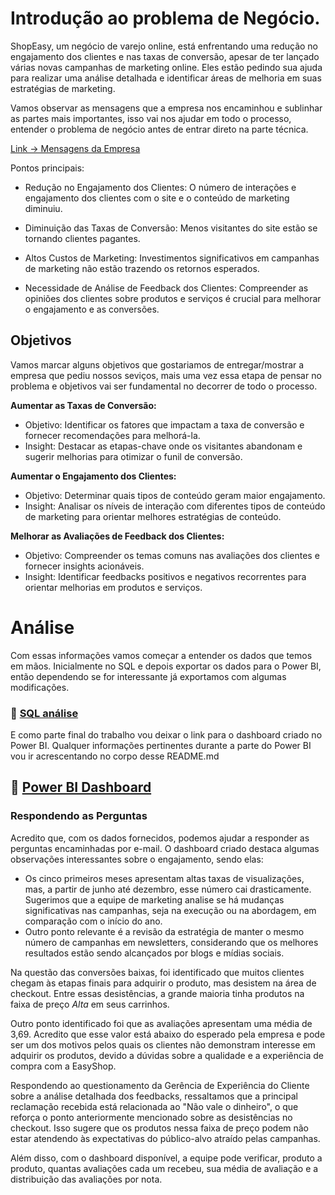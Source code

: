 # Introdução ao problema de Negócio.

ShopEasy, um negócio de varejo online, está enfrentando uma redução no engajamento dos clientes e nas taxas de conversão, apesar de ter lançado várias novas campanhas de marketing online. Eles estão pedindo sua ajuda para realizar uma análise detalhada e identificar áreas de melhoria em suas estratégias de marketing.

Vamos observar as mensagens que a empresa nos encaminhou e sublinhar as partes mais importantes, isso vai nos ajudar em todo o processo, entender o problema de negócio antes de entrar direto na parte técnica.

[Link -> Mensagens da Empresa](/powerbi_analise_marketing/Emails.md)

Pontos principais:

- Redução no Engajamento dos Clientes: O número de interações e engajamento dos clientes com o site e o conteúdo de marketing diminuiu.

- Diminuição das Taxas de Conversão: Menos visitantes do site estão se tornando clientes pagantes.

- Altos Custos de Marketing: Investimentos significativos em campanhas de marketing não estão trazendo os retornos esperados.

- Necessidade de Análise de Feedback dos Clientes: Compreender as opiniões dos clientes sobre produtos e serviços é crucial para melhorar o engajamento e as conversões.

## Objetivos

Vamos marcar alguns objetivos que gostariamos de entregar/mostrar a empresa que pediu nossos seviços, mais uma vez essa etapa de pensar no problema e objetivos vai ser fundamental no decorrer de todo o processo.

**Aumentar as Taxas de Conversão:**

- Objetivo: Identificar os fatores que impactam a taxa de conversão e fornecer recomendações para melhorá-la.
- Insight: Destacar as etapas-chave onde os visitantes abandonam e sugerir melhorias para otimizar o funil de conversão.

**Aumentar o Engajamento dos Clientes:**

- Objetivo: Determinar quais tipos de conteúdo geram maior engajamento.
- Insight: Analisar os níveis de interação com diferentes tipos de conteúdo de marketing para orientar melhores estratégias de conteúdo.

**Melhorar as Avaliações de Feedback dos Clientes:**

- Objetivo: Compreender os temas comuns nas avaliações dos clientes e fornecer insights acionáveis.
- Insight: Identificar feedbacks positivos e negativos recorrentes para orientar melhorias em produtos e serviços.

# Análise

Com essas informações vamos começar a entender os dados que temos em mãos. Inicialmente no SQL e depois exportar os dados para o Power BI, então dependendo se for interessante já exportamos com algumas modificações.

### :mag_right: [SQL análise](/powerbi_analise_marketing/sql.md)

E como parte final do trabalho vou deixar o link para o dashboard criado no Power BI. Qualquer informações pertinentes durante a parte do Power BI vou ir acrescentando no corpo desse README.md

## :mag_right: [Power BI Dashboard](https://app.powerbi.com/view?r=eyJrIjoiZmEzMGQzNGUtNWU4ZC00MjNjLWFlYzUtYjgxMzA0Zjc3OGQ5IiwidCI6ImU3ODllZDJmLWQ3YTUtNDJlMy1iODllLWJlOGE4YjJjZTY5YSJ9)

### Respondendo as Perguntas

Acredito que, com os dados fornecidos, podemos ajudar a responder as perguntas encaminhadas por e-mail. O dashboard criado destaca algumas observações interessantes sobre o engajamento, sendo elas:

- Os cinco primeiros meses apresentam altas taxas de visualizações, mas, a partir de junho até dezembro, esse número cai drasticamente. Sugerimos que a equipe de marketing analise se há mudanças significativas nas campanhas, seja na execução ou na abordagem, em comparação com o início do ano.
- Outro ponto relevante é a revisão da estratégia de manter o mesmo número de campanhas em newsletters, considerando que os melhores resultados estão sendo alcançados por blogs e mídias sociais.

Na questão das conversões baixas, foi identificado que muitos clientes chegam às etapas finais para adquirir o produto, mas desistem na área de checkout. Entre essas desistências, a grande maioria tinha produtos na faixa de preço _Alta_ em seus carrinhos.

Outro ponto identificado foi que as avaliações apresentam uma média de 3,69. Acredito que esse valor está abaixo do esperado pela empresa e pode ser um dos motivos pelos quais os clientes não demonstram interesse em adquirir os produtos, devido a dúvidas sobre a qualidade e a experiência de compra com a EasyShop.

Respondendo ao questionamento da Gerência de Experiência do Cliente sobre a análise detalhada dos feedbacks, ressaltamos que a principal reclamação recebida está relacionada ao "Não vale o dinheiro", o que reforça o ponto anteriormente mencionado sobre as desistências no checkout. Isso sugere que os produtos nessa faixa de preço podem não estar atendendo às expectativas do público-alvo atraído pelas campanhas.

Além disso, com o dashboard disponível, a equipe pode verificar, produto a produto, quantas avaliações cada um recebeu, sua média de avaliação e a distribuição das avaliações por nota.
